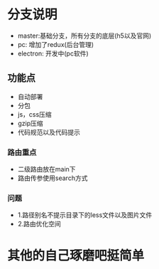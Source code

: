 # 分支说明
* master:基础分支，所有分支的底层(h5以及官网)
* pc: 增加了redux(后台管理)
* electron: 开发中(pc软件)
## 功能点
* 自动部署
* 分包
* js，css压缩
* gzip压缩
* 代码规范以及代码提示

### 路由重点
* 二级路由放在main下
* 路由传参使用search方式


### 问题
* 1.路径别名不提示目录下的less文件以及图片文件
* 2.路由优化空间


# 其他的自己琢磨吧挺简单